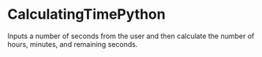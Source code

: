 # CalculatingTimePython
Inputs a number of seconds from the user and then calculate the number of hours, minutes, and remaining seconds.
